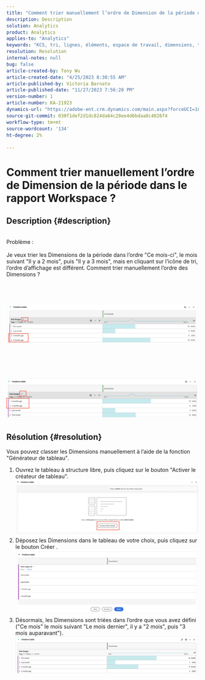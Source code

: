 ```yaml
---
title: "Comment trier manuellement l’ordre de Dimension de la période dans le rapport Workspace ?"
description: Description
solution: Analytics
product: Analytics
applies-to: "Analytics"
keywords: "KCS, tri, lignes, éléments, espace de travail, dimensions, tri, ordre"
resolution: Resolution
internal-notes: null
bug: false
article-created-by: Tony Wu
article-created-date: "4/25/2023 8:30:55 AM"
article-published-by: Victoria Barnato
article-published-date: "11/27/2023 7:56:20 PM"
version-number: 1
article-number: KA-21923
dynamics-url: "https://adobe-ent.crm.dynamics.com/main.aspx?forceUCI=1&pagetype=entityrecord&etn=knowledgearticle&id=9a23827a-43e3-ed11-a7c7-6045bd006239"
source-git-commit: 030f1def2d1dc824da64c28ee4d6bdaa8c4026f4
workflow-type: tm+mt
source-wordcount: '134'
ht-degree: 2%

---
```


# Comment trier manuellement l’ordre de Dimension de la période dans le rapport Workspace ?

## Description {#description}

<br>Problème :
<br> 
<br>Je veux trier les Dimensions de la période dans l’ordre &quot;Ce mois-ci&quot;, le mois suivant &quot;Il y a 2 mois&quot;, puis &quot;Il y a 3 mois&quot;, mais en cliquant sur l’icône de tri, l’ordre d’affichage est différent. Comment trier manuellement l’ordre des Dimensions ?<br><br>
<br> <br><br>![](assets/___ce72c3cd-43e3-ed11-a7c7-6045bd006239___.png)<br><br> <br><br> <br><br>![](assets/___1927bed3-43e3-ed11-a7c7-6045bd006239___.png)<br>

## Résolution {#resolution}


Vous pouvez classer les Dimensions manuellement à l’aide de la fonction &quot;Générateur de tableau&quot;.



1. Ouvrez le tableau à structure libre, puis cliquez sur le bouton &quot;Activer le créateur de tableau&quot;. ![](assets/d4eda136-2fcd-ed11-b597-6045bd006793.png)
2. Déposez les Dimensions dans le tableau de votre choix, puis cliquez sur le bouton Créer .![](assets/69497031-30cd-ed11-b597-6045bd006793.png)
3. Désormais, les Dimensions sont triées dans l’ordre que vous avez défini (&quot;Ce mois&quot; le mois suivant &quot;Le mois dernier&quot;, il y a &quot;2 mois&quot;, puis &quot;3 mois auparavant&quot;).![](assets/efb1744a-30cd-ed11-b597-6045bd006793.png)



